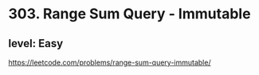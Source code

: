 # 303. Range Sum Query - Immutable
## level: Easy

https://leetcode.com/problems/range-sum-query-immutable/
